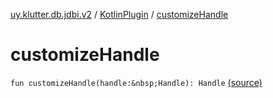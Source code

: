[uy.klutter.db.jdbi.v2](../index.md) / [KotlinPlugin](index.md) / [customizeHandle](.)


# customizeHandle

`fun customizeHandle(handle:&nbsp;Handle): Handle` [(source)](https://github.com/kohesive/klutter/blob/master/db-jdbi-v2-jdk6/src/main/kotlin/uy/klutter/db/jdbi/v2/KotlinPlugin.kt#L13)


